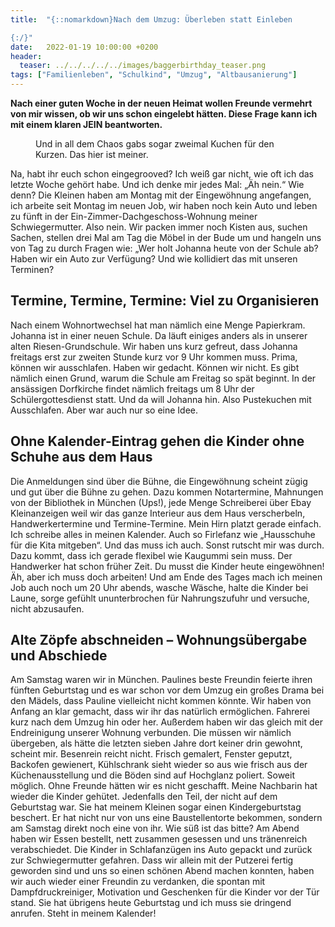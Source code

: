 ```yaml
---
title:  "{::nomarkdown}Nach dem Umzug: Überleben statt Einleben

{:/}"
date:   2022-01-19 10:00:00 +0200
header:
  teaser: ../../../../../images/baggerbirthday_teaser.png
tags: ["Familienleben", "Schulkind", "Umzug", "Altbausanierung"]
---
```


**Nach einer guten Woche in der neuen Heimat wollen Freunde vermehrt von mir wissen, ob wir uns schon eingelebt hätten. Diese Frage kann ich mit einem klaren JEIN beantworten.**

<figure>
  <img src="../../../../../images/baggerbirthday.png" alt="">
  <figcaption>Und in all dem Chaos gabs sogar zweimal Kuchen für den Kurzen. Das hier ist meiner.</figcaption>
</figure>    

Na, habt ihr euch schon eingegrooved? Ich weiß gar nicht, wie oft ich das letzte Woche gehört habe. Und ich denke mir jedes Mal: „Äh nein.“ Wie denn? Die Kleinen haben am Montag mit der Eingewöhnung angefangen, ich arbeite seit Montag im neuen Job, wir haben noch kein Auto und leben zu fünft in der Ein-Zimmer-Dachgeschoss-Wohnung meiner Schwiegermutter. Also nein. Wir packen immer noch Kisten aus, suchen Sachen, stellen drei Mal am Tag die Möbel in der Bude um und hangeln uns von Tag zu durch Fragen wie: „Wer holt Johanna heute von der Schule ab? Haben wir ein Auto zur Verfügung? Und wie kollidiert das mit unseren Terminen?

<h2>Termine, Termine, Termine: Viel zu Organisieren</h2>

Nach einem Wohnortwechsel hat man nämlich eine Menge Papierkram. Johanna ist in einer neuen Schule. Da läuft einiges anders als in unserer alten Riesen-Grundschule. Wir haben uns kurz gefreut, dass Johanna freitags erst zur zweiten Stunde kurz vor 9 Uhr kommen muss. Prima, können wir ausschlafen. Haben wir gedacht. Können wir nicht. Es gibt nämlich einen Grund, warum die Schule am Freitag so spät beginnt. In der ansässigen Dorfkirche findet nämlich freitags um 8 Uhr der Schülergottesdienst statt. Und da will Johanna hin. Also Pustekuchen mit Ausschlafen. Aber war auch nur so eine Idee. 

<h2>Ohne Kalender-Eintrag gehen die Kinder ohne Schuhe aus dem Haus</h2>

Die Anmeldungen sind über die Bühne, die Eingewöhnung scheint zügig und gut über die Bühne zu gehen. Dazu kommen Notartermine, Mahnungen von der Bibliothek in München (Ups!), jede Menge Schreiberei über Ebay Kleinanzeigen weil wir das ganze Interieur aus dem Haus verscherbeln, Handwerkertermine und Termine-Termine. Mein Hirn platzt gerade einfach. Ich schreibe alles in meinen Kalender. Auch so Firlefanz wie „Hausschuhe für die Kita mitgeben“. Und das muss ich auch. Sonst rutscht mir was durch. Dazu kommt, dass ich gerade flexibel wie Kaugummi sein muss. Der Handwerker hat schon früher Zeit. Du musst die Kinder heute eingewöhnen! Äh, aber ich muss doch arbeiten! Und am Ende des Tages mach ich meinen Job auch noch um 20 Uhr abends, wasche Wäsche, halte die Kinder bei Laune, sorge gefühlt ununterbrochen für Nahrungszufuhr und versuche, nicht abzusaufen. 

<h2>Alte Zöpfe abschneiden – Wohnungsübergabe und Abschiede</h2>

Am Samstag waren wir in München. Paulines beste Freundin feierte ihren fünften Geburtstag und es war schon vor dem Umzug ein großes Drama bei den Mädels, dass Pauline vielleicht nicht kommen könnte. Wir haben von Anfang an klar gemacht, dass wir ihr das natürlich ermöglichen. Fahrerei kurz nach dem Umzug hin oder her. Außerdem haben wir das gleich mit der Endreinigung unserer Wohnung verbunden. Die müssen wir nämlich übergeben, als hätte die letzten sieben Jahre dort keiner drin gewohnt, scheint mir. Besenrein reicht nicht. Frisch gemalert, Fenster geputzt, Backofen gewienert, Kühlschrank sieht wieder so aus wie frisch aus der Küchenausstellung und die Böden sind auf Hochglanz poliert. Soweit möglich. Ohne Freunde hätten wir es nicht geschafft. Meine Nachbarin hat wieder die Kinder gehütet. Jedenfalls den Teil, der nicht auf dem Geburtstag war. Sie hat meinem Kleinen sogar einen Kindergeburtstag beschert. Er hat nicht nur von uns eine Baustellentorte bekommen, sondern am Samstag direkt noch eine von ihr. Wie süß ist das bitte? Am Abend haben wir Essen bestellt, nett zusammen gesessen und uns tränenreich verabschiedet. Die Kinder in Schlafanzügen ins Auto gepackt und zurück zur Schwiegermutter gefahren. Dass wir allein mit der Putzerei fertig geworden sind und uns so einen schönen Abend machen konnten, haben wir auch wieder einer Freundin zu verdanken, die spontan mit Dampfdruckreiniger, Motivation und Geschenken für die Kinder vor der Tür stand. Sie hat übrigens heute Geburtstag und ich muss sie dringend anrufen. Steht in meinem Kalender!











 

 





 

  


 
 
 
 


   


 



 






 






 


 
 






















 








 

   



















  












 






 





  


  






					 


 
 








